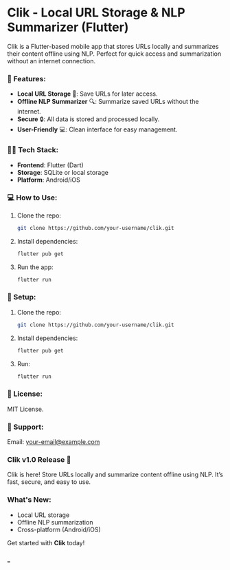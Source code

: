 # **Clik - Local URL Storage & NLP Summarizer (Flutter)**

Clik is a Flutter-based mobile app that stores URLs locally and summarizes their content offline using NLP. Perfect for quick access and summarization without an internet connection.

### 🚀 Features:
- **Local URL Storage** 📂: Save URLs for later access.
- **Offline NLP Summarizer** 🔍: Summarize saved URLs without the internet.
- **Secure** 🔒: All data is stored and processed locally.
- **User-Friendly** 💻: Clean interface for easy management.

### 🧑‍💻 Tech Stack:
- **Frontend**: Flutter (Dart)
- **Storage**: SQLite or local storage
- **Platform**: Android/iOS

### 💻 How to Use:
1. Clone the repo: 
   ```bash
   git clone https://github.com/your-username/clik.git

2. Install dependencies:
   ```bash
   flutter pub get
   ```
3. Run the app:
   ```bash
   flutter run
   ```

### 🔧 Setup:
1. Clone the repo:
   ```bash
   git clone https://github.com/your-username/clik.git
   ```
2. Install dependencies:
   ```bash
   flutter pub get
   ```
3. Run:
   ```bash
   flutter run
   ```

### 📝 License:
MIT License.

### 📩 Support:
Email: your-email@example.com

### **Clik v1.0 Release** 🎉
Clik is here! Store URLs locally and summarize content offline using NLP. It’s fast, secure, and easy to use.

### What's New:
- Local URL storage
- Offline NLP summarization
- Cross-platform (Android/iOS)

Get started with **Clik** today!
```

=
